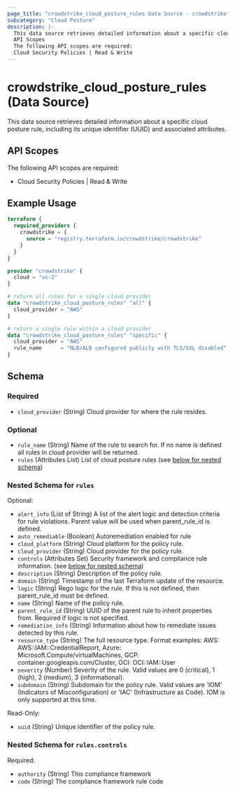 ```yaml
---
page_title: "crowdstrike_cloud_posture_rules Data Source - crowdstrike"
subcategory: "Cloud Posture"
description: |-
  This data source retrieves detailed information about a specific cloud posture rule, including its unique identifier (UUID) and associated attributes.
  API Scopes
  The following API scopes are required:
  Cloud Security Policies | Read & Write
---
```


# crowdstrike_cloud_posture_rules (Data Source)

This data source retrieves detailed information about a specific cloud posture rule, including its unique identifier (UUID) and associated attributes.

## API Scopes

The following API scopes are required:

- Cloud Security Policies | Read & Write


## Example Usage

```terraform
terraform {
  required_providers {
    crowdstrike = {
      source = "registry.terraform.io/crowdstrike/crowdstrike"
    }
  }
}

provider "crowdstrike" {
  cloud = "us-2"
}

# return all rules for a single cloud provider
data "crowdstrike_cloud_posture_rules" "all" {
  cloud_provider = "AWS"
}

# return a single rule within a cloud provider
data "crowdstrike_cloud_posture_rules" "specific" {
  cloud_provider = "AWS"
  rule_name      = "NLB/ALB configured publicly with TLS/SSL disabled"
}
```

<!-- schema generated by tfplugindocs -->
## Schema

### Required

- `cloud_provider` (String) Cloud provider for where the rule resides.

### Optional

- `rule_name` (String) Name of the rule to search for. If no name is defined all rules in cloud provider will be returned.
- `rules` (Attributes List) List of cloud posture rules (see [below for nested schema](#nestedatt--rules))

<a id="nestedatt--rules"></a>
### Nested Schema for `rules`

Optional:

- `alert_info` (List of String) A list of the alert logic and detection criteria for rule violations. Parent value will be used when parent_rule_id is defined.
- `auto_remediable` (Boolean) Autoremediation enabled for rule
- `cloud_platform` (String) Cloud platform for the policy rule.
- `cloud_provider` (String) Cloud provider for the policy rule.
- `controls` (Attributes Set) Security framework and compliance rule information. (see [below for nested schema](#nestedatt--rules--controls))
- `description` (String) Description of the policy rule.
- `domain` (String) Timestamp of the last Terraform update of the resource.
- `logic` (String) Rego logic for the rule. If this is not defined, then parent_rule_id must be defined.
- `name` (String) Name of the policy rule.
- `parent_rule_id` (String) UUID of the parent rule to inherit properties from. Required if logic is not specified.
- `remediation_info` (String) Information about how to remediate issues detected by this rule.
- `resource_type` (String) The full resource type. Format examples: AWS: AWS::IAM::CredentialReport, Azure: Microsoft.Compute/virtualMachines, GCP: container.googleapis.com/Cluster, OCI: OCI::IAM::User
- `severity` (Number) Severity of the rule. Valid values are 0 (critical), 1 (high), 2 (medium), 3 (informational).
- `subdomain` (String) Subdomain for the policy rule. Valid values are 'IOM' (Indicators of Misconfiguration) or 'IAC' (Infrastructure as Code). IOM is only supported at this time.

Read-Only:

- `uuid` (String) Unique identifier of the policy rule.

<a id="nestedatt--rules--controls"></a>
### Nested Schema for `rules.controls`

Required:

- `authority` (String) This compliance framework
- `code` (String) The compliance framework rule code
